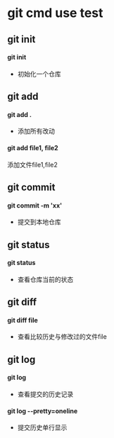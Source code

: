 git cmd use test
===

## git init

#### git init
- 初始化一个仓库


## git add

#### git add .
- 添加所有改动

#### git add file1, file2
添加文件file1,file2


## git commit

#### git commit -m 'xx'
- 提交到本地仓库


## git status

#### git status 
- 查看仓库当前的状态


## git diff

#### git diff file
- 查看比较历史与修改过的文件file


## git log

#### git log
- 查看提交的历史记录

#### git log --pretty=oneline
- 提交历史单行显示